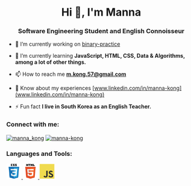 <h1 align="center">Hi 👋, I'm Manna</h1>
<h3 align="center">Software Engineering Student and English Connoisseur</h3>

- 🔭 I’m currently working on [binary-practice](https://github.com/makon57/binary-practice.git)

- 🌱 I’m currently learning **JavaScript, HTML, CSS, Data & Algorithms, among a lot of other things.**

- 📫 How to reach me **m.kong.57@gmail.com**

- 📄 Know about my experiences [www.linkedin.com/in/manna-kong](www.linkedin.com/in/manna-kong)

- ⚡ Fun fact **I live in South Korea as an English Teacher.**

<h3 align="left">Connect with me:</h3>
<p align="left">
<a href="https://twitter.com/manna_kong" target="blank"><img align="center" src="https://raw.githubusercontent.com/rahuldkjain/github-profile-readme-generator/neutral-icons/src/images/icons/Social/twitter.svg" alt="manna_kong" height="30" width="40" /></a>
<a href="https://linkedin.com/in/manna-kong" target="blank"><img align="center" src="https://raw.githubusercontent.com/rahuldkjain/github-profile-readme-generator/neutral-icons/src/images/icons/Social/linked-in-alt.svg" alt="manna-kong" height="30" width="40" /></a>
</p>

<h3 align="left">Languages and Tools:</h3>
<p align="left"> <a href="https://www.w3schools.com/css/" target="_blank"> <img src="https://raw.githubusercontent.com/devicons/devicon/master/icons/css3/css3-original-wordmark.svg" alt="css3" width="40" height="40"/> </a> <a href="https://www.w3.org/html/" target="_blank"> <img src="https://raw.githubusercontent.com/devicons/devicon/master/icons/html5/html5-original-wordmark.svg" alt="html5" width="40" height="40"/> </a> <a href="https://developer.mozilla.org/en-US/docs/Web/JavaScript" target="_blank"> <img src="https://raw.githubusercontent.com/devicons/devicon/master/icons/javascript/javascript-original.svg" alt="javascript" width="40" height="40"/> </a> </p>
